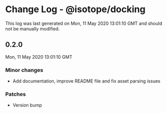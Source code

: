 # Change Log - @isotope/docking

This log was last generated on Mon, 11 May 2020 13:01:10 GMT and should not be manually modified.

## 0.2.0
Mon, 11 May 2020 13:01:10 GMT

### Minor changes

- Add documentation, improve README file and fix asset parsing issues

### Patches

- Version bump

